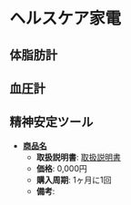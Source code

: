 ヘルスケア家電
====

体脂肪計
----

血圧計
----

精神安定ツール
----

- [**商品名**](official-page)
  - **取扱説明書**: [取扱説明書](manual-page-url)
  - **価格**: 0,000円
  - **購入周期**: 1ヶ月に1回
  - **備考**:
